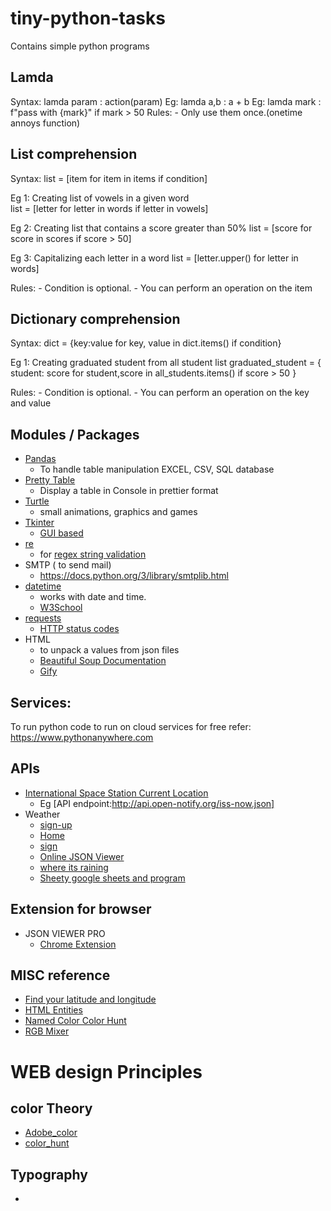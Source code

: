 # tiny-python-tasks
Contains simple python programs


## Lamda
Syntax: lamda param : action(param)
Eg: lamda a,b : a + b
Eg: lamda mark : f"pass with {mark}" if mark > 50
Rules:
    - Only use them once.(onetime annoys function)

## List comprehension

Syntax: list = [item for item in items if condition]

Eg 1: Creating list of vowels in a given word  
list = [letter for letter in words if letter in vowels]

Eg 2: Creating list that contains a score greater than 50%
list = [score for score in scores if score > 50]

Eg 3: Capitalizing each letter in a word 
list = [letter.upper() for letter in words]

Rules:
    - Condition is optional.
    - You can perform an operation on the item    

## Dictionary comprehension

Syntax: dict = {key:value for key, value in dict.items() if condition}

Eg 1: Creating graduated student from all  student list 
graduated_student = { student: score for student,score in all_students.items() if score > 50 }


Rules:
    - Condition is optional.
    - You can perform an operation on the key and value    

## Modules / Packages

- [Pandas](https://pandas.pydata.org)
  - To handle table manipulation EXCEL, CSV, SQL database 
- [Pretty Table ](https://pypi.org/project/prettytable/)
  - Display a table in Console in prettier format 
- [Turtle](https://docs.python.org/3/library/turtle.html)
  - small animations, graphics and games
- [Tkinter](https://docs.python.org/3/library/tkinter.html#the-packer)
  - [GUI based](http://tcl.tk/man/tcl8.6/TkCmd/pack.htm)
- [re](https://www.w3schools.com/python/python_regex.asp)
  - for [regex string validation](https://regex101.com)
- SMTP ( to send mail)
  - https://docs.python.org/3/library/smtplib.html
- [datetime](https://docs.python.org/3/library/datetime.html) 
  - works with date and time.
  - [W3School](https://www.w3schools.com/python/python_datetime.asp)
- [requests](https://docs.python-requests.org/en/latest/)
  - [HTTP status codes ](https://www.webfx.com/web-development/glossary/http-status-codes/)
- HTML
  - to unpack a values from json files
  - [Beautiful Soup Documentation](https://www.crummy.com/software/BeautifulSoup/bs4/doc/)
  - [Gify](https://giphy.com)
  
## Services:

To run python code to run on cloud services for free
    refer: https://www.pythonanywhere.com

## APIs

- [International Space Station Current Location ](http://open-notify.org/Open-Notify-API/ISS-Location-Now/)
  - Eg [API endpoint:http://api.open-notify.org/iss-now.json]
- Weather
  - [sign-up](https://home.openweathermap.org/users/sign_up)
  - [Home](https://openweathermap.org/current)
  - [sign](https://home.openweathermap.org/users/sign_in)
  - [Online JSON Viewer](https://jsonviewer.stack.hu)
  - [where its raining](https://www.ventusky.com/vancouver)
  - [Sheety google sheets and program](https://sheety.co)

## Extension for browser

- JSON VIEWER PRO
  - [Chrome Extension](https://chromewebstore.google.com/detail/json-viewer/gbmdgpbipfallnflgajpaliibnhdgobh)

## MISC reference
- [Find your latitude and longitude](https://www.latlong.net/Show-Latitude-Longitude.html)
- [HTML Entities](https://www.w3schools.com/html/html_entities.asp)
- [Named Color Color Hunt](https://developer.mozilla.org/en-US/docs/Web/CSS/named-color)
- [RGB Mixer](https://www.csfieldguide.org.nz/en/interactives/rgb-mixer/)
# WEB design Principles 
## color Theory
- [Adobe_color](https://color.adobe.com/create/color-wheel)
- [color_hunt](https://colorhunt.co)

## Typography
- 